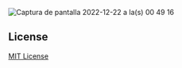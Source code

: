 
![Captura de pantalla 2022-12-22 a la(s) 00 49 16](https://user-images.githubusercontent.com/66812754/209290749-178c43e6-23d3-4756-aab9-49d71949892f.png)




## License
[MIT License](LICENSE)
